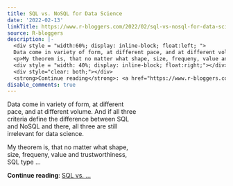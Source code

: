 ```yaml
---
title: SQL vs. NoSQL for Data Science
date: '2022-02-13'
linkTitle: https://www.r-bloggers.com/2022/02/sql-vs-nosql-for-data-science/
source: R-bloggers
description: |-
  <div style = "width:60%; display: inline-block; float:left; ">
  Data come in variety of form, at different pace, and at different volume. And if all three criteria define the difference between SQL and NoSQL and there, all three are still irrelevant for data science.</p>
  <p>My theorem is, that no matter what shape, size, frequeny, value and trustworthiness, SQL type ...</p></div>
  <div style = "width: 40%; display: inline-block; float:right;"></div>
  <div style="clear: both;"></div>
  <strong>Continue reading</strong>: <a href="https://www.r-bloggers.com/2022/02/sql-vs-nosql-for-data-science/">SQL vs.  ...
disable_comments: true
---
```

<div style = "width:60%; display: inline-block; float:left; ">
Data come in variety of form, at different pace, and at different volume. And if all three criteria define the difference between SQL and NoSQL and there, all three are still irrelevant for data science.</p>
<p>My theorem is, that no matter what shape, size, frequeny, value and trustworthiness, SQL type ...</p></div>
<div style = "width: 40%; display: inline-block; float:right;"></div>
<div style="clear: both;"></div>
<strong>Continue reading</strong>: <a href="https://www.r-bloggers.com/2022/02/sql-vs-nosql-for-data-science/">SQL vs.  ...